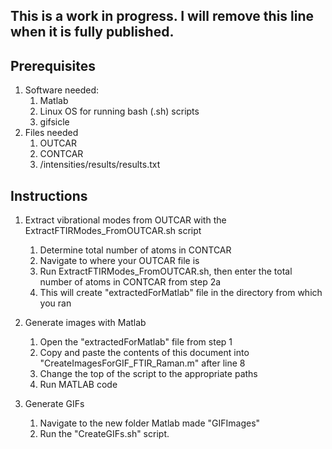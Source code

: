 ## This is a work in progress. I will remove this line when it is fully published.
## Prerequisites
1. Software needed:
    1. Matlab
    2. Linux OS for running bash (.sh) scripts
    3. gifsicle
2. Files needed
    1. OUTCAR
    2. CONTCAR
    3. /intensities/results/results.txt
   
   
## Instructions
1. Extract vibrational modes from OUTCAR with the ExtractFTIRModes_FromOUTCAR.sh script
    1. Determine total number of atoms in CONTCAR
    2. Navigate to where your OUTCAR file is
    3. Run ExtractFTIRModes_FromOUTCAR.sh, then enter the total number of atoms in CONTCAR from step 2a
    4. This will create "extractedForMatlab" file in the directory from which you ran 

2. Generate images with Matlab
    1. Open the "extractedForMatlab" file from step 1
    1. Copy and paste the contents of this document into "CreateImagesForGIF_FTIR_Raman.m" after line 8
    1. Change the top of the script to the appropriate paths
    1. Run MATLAB code

3. Generate GIFs
    1. Navigate to the new folder Matlab made "GIFImages"
    1. Run the "CreateGIFs.sh" script.

